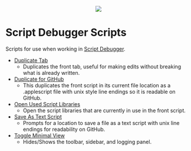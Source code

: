 <p align="center">
<img src="https://latenightsw.com/wordpress/wp-content/uploads/2018/03/cropped-icon_512x512.png">
</p>

# Script Debugger Scripts
Scripts for use when working in [Script Debugger](https://latenightsw.com/).

- [Duplicate Tab](./Duplicate%20Tab.applescript)
    - Duplicates the front tab, useful for making edits without breaking what is already written.
- [Duplicate for GitHub](./Duplicate%20for%20GitHub.applescript)
    - This duplicates the front script in its current file location as a .applescript file with unix style line endings so it is readable on GitHub.
- [Open Used Script Libraries](./Open%20Used%20Script%20Libraries.applescript)
    - Open the script libraries that are currently in use in the front script.
- [Save As Text Script](./Save%20As%20Text%20Script.applescript)
    - Prompts for a location to save a file as a text script with unix line endings for readability on GitHub.
- [Toggle Minimal View](./Toggle%20Minimal%20View.applescript)
    - Hides/Shows the toolbar, sidebar, and logging panel.

